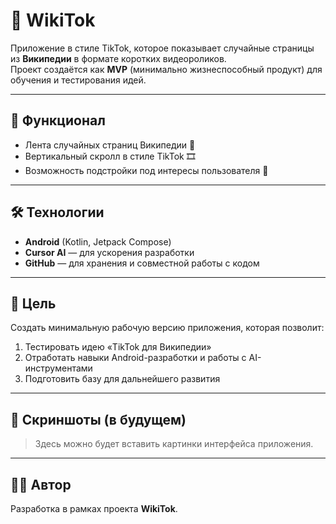 # 📱 WikiTok  

Приложение в стиле TikTok, которое показывает случайные страницы из **Википедии** в формате коротких видеороликов.  
Проект создаётся как **MVP** (минимально жизнеспособный продукт) для обучения и тестирования идей.  

---

## 🚀 Функционал
- Лента случайных страниц Википедии 📖  
- Вертикальный скролл в стиле TikTok 🎞️  
- Возможность подстройки под интересы пользователя 🤖  

---

## 🛠️ Технологии
- **Android** (Kotlin, Jetpack Compose)  
- **Cursor AI** — для ускорения разработки  
- **GitHub** — для хранения и совместной работы с кодом  

---

## 🎯 Цель
Создать минимальную рабочую версию приложения, которая позволит:  
1. Тестировать идею «TikTok для Википедии»  
2. Отработать навыки Android-разработки и работы с AI-инструментами  
3. Подготовить базу для дальнейшего развития  

---

## 📸 Скриншоты (в будущем)
> Здесь можно будет вставить картинки интерфейса приложения.  

---

## 🧑‍💻 Автор
Разработка в рамках проекта **WikiTok**.  
